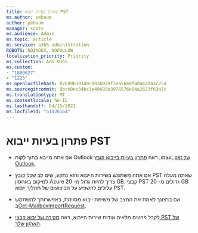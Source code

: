 ```yaml
---
title: פתרון בעיות ייבוא PST
ms.author: pebaum
author: pebaum
manager: scotv
ms.audience: Admin
ms.topic: article
ms.service: o365-administration
ROBOTS: NOINDEX, NOFOLLOW
localization_priority: Priority
ms.collection: Adm_O365
ms.custom:
- "1800027"
- "1225"
ms.openlocfilehash: 07609b39149c003b029f3ea5669f4044af43c25d
ms.sourcegitcommit: 8bc60ec34bc1e40685e3976576e04a2623f63a7c
ms.translationtype: MT
ms.contentlocale: he-IL
ms.lasthandoff: 04/15/2021
ms.locfileid: "51826164"
---
```

# <a name="troubleshooting-pst-import-issues"></a>פתרון בעיות ייבוא PST

- אם אתה מייבא בתוך לקוח Outlook עצמו, ראה [פתרון בעיות בייבוא קובץ. pst של Outlook](https://support.office.com/article/Fix-problems-importing-an-Outlook-pst-file-2d2e50dc-5c36-4ab2-ab50-f1be733b3d6e).

- אם אתה משתמש בשירות הייבוא והוא נתקע, שים לב שכל קובץ PST שאתה מעלה למיקום באחסון Azure צריך להיות גדול מ- 20 GB. קבצי PST גדולים מ- 20 GB עלולים להשפיע על הביצועים של תהליך ייבוא PST.

- אם ברצונך לאמת את המצב של משימת ייבוא מסוימת, באפשרותך להשתמש ב[Get-MailboxImportRequest](https://docs.microsoft.com/powershell/module/exchange/mailboxes/get-mailboximportrequest).

- לקבל פרטים מלאים אודות שירות הייבוא, ראה [סקירה של יבוא קבצי PST של הארגון שלך](https://docs.microsoft.com/microsoft-365/compliance/importing-pst-files-to-office-365?view=o365-worldwide).
